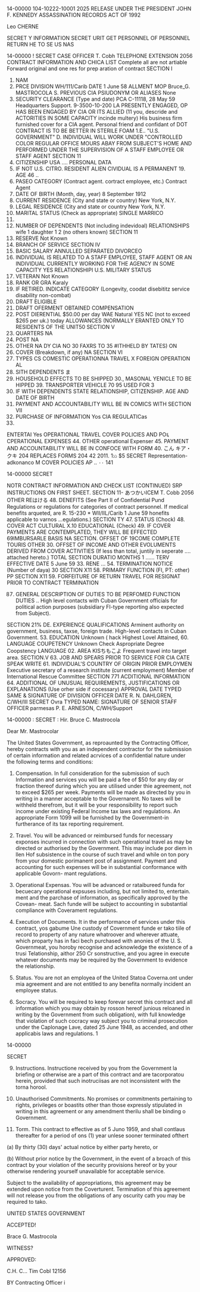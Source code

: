 14-00000
104-10222-10001 2025 RELEASE UNDER THE PRESIDENT JOHN F. KENNEDY ASSASSINATION RECORDS ACT OF 1992

Leo CHERNE

SECRET
Y INFORMATION
SECRET URIT
GET PERSONNEL
OF PERSONNEL
RETURN HE TO SE US NAS

14-00000
! SECRET
CASE OFFICER
T. Cobh
TELEPHONE EXTENSION
2056
CONTRACT INFORMATION AND CHICA LIST
Complete all
are not artiable Forward original and one res for prep
aration of contract
SECTION I
1. NAM
2. PRCE
DIVISION
WH/111/Carib
DATE
1 June 58
ALLMENT MOP
Bruce_G. MASTROCOLA
S. PREVIOUS CIA PSIUDONYM OR ALIASES
None
7. SECURITY CLEARANCE (Type and date)
PCA C-11118, 28 May 59
Headquarters Support.
9-3500-10-200
LA PRESENTLY ENGAGED, OP HAS BEEN ENGAGED BY CIA OR ITS ALLIED
(11 you, descride and
ACTORITIES IN SOME CAPACITY
incinde multery)
His business firm furnished cover for a CIA agent.
Personal friend and confidant of DOT
CONTRACT IS TO BE BETTER IN STERILE FOAM 1.E.. "U.S.
GOVERNMENT"
D. INDIVIDUAL WILL WORK UNDER "CONTROLLED COLOR REGULAR OFFICE
MOURS ABAY FROM SUBJECT'S HOME AND PERFORMED UNDER THE SUPERVISION OF
A STAFF EMPLOYEE OR STAFF AGENT
SECTION 11
11. CITIZENSHIP
USA
....
PERSONAL DATA
12. IF NOT U.S. CITRO.
RESIDENT ALIEN
CIVIDUAL IS A PERMANENT 19. AGE
46
..
10. PASEO CATEGORY (Contract agent.
cortract employee, etc.)
Contract Agent
24. DATE OF BIRTH (Month, day, year)
8 September 1912
16. CURRENT RESIDENCE (City and state or country)
New York, N.Υ.
15. LEGAL RESIDENCE (City and state or country
New York, Ν.Υ.
17. MARITAL STATUS (Check as appropriate)
SINGLE
MARRICO
4.
18. NUMBER OF DEPENDENTS (Not including indevidoal)
RELATIONSHIPS
wife 1
daughter 1
2
(no others known)
SECTION 11
20. RESERVE
Not Known
23. BRANCH OF SERVICE
SECTION IV
27. BASIC SALARY
ANNULLED
SEPARATED
DIVORCEO
19. INDIVIDUAL IS RELATED TO A STAFF EMPLOYEE, STAFF AGENT OR
AN INDIVIDUAL CURRENTLY WORKING FOR THE AGENCY IN SOME
CAPACITY
YES
RELATIONSHIPI
U.S. MILITARY STATUS
21. VETERAN
Not Known
24. RANK OR GRA
Karaly
22. IF RETIRED. INDICATE CATEGORY (Longevity, coodat disebititz
service disability non-combat)
25. DRAFT ELIGIBLE
26. DRAFT OFERMENT OBTAINED
COMPENSATION
28. POST DIERENTIAL
$50.00 per day
WAE
Natural
YES
NC
(not to exceed $265 per uk.)
today
ALLOWANCES (NORMALLY ERANTED ONLY TO RESIDENTS OF THE UNIT50
SECTION V
31. QUARTERS
NA
32. POST
NA
33. OTHER
ΝΑ
DY CIA
NO
30 FAXRS TO 35 #ITHHELD BY
TATES)
ON
34. COVER (Breakdown, if any)
NA
SECTION VI
35. TYPES
CS
COMESTIC OPERATIONNA
TRAVEL
X FOREIGN OPERATION AL
30. SITH DEPENDENTS
ま
37. HOUSEHOLD EFFECTS TO BE SHIPPED 30., MASONAL YENICLE TO BE HIPPED 39. TRANSPORTER VEHICLE 70 95 USED FOR
3
40. IF WITH DEPENDENTS STATE RELATIONSHIP, CITIZENSHIP. AGE AND DATE OF BIRTH
41. PAYMENT AND ACCOUNTABILITY WILL BE IN COMICS WITH
SECTION VII
42. PURCHASE OF INFORMATION
Yos
CIA REGULATICas
43.
ENTERTAI
Yes
OPERATIONAL TRAVEL
COVER POLICIES AND PO६
CPERATIONAL EXPENSES
44. OTHER
operational Expenser
45. PAYMENT AND ACCOUNTABILITY WILL BE IN CONFOCE WITH
FORM 40.
こん
キア・クキ
204 REPLACES FORMS 204 42 2011. 1১১ $5 SECRET
Representation-adkonanco M
COVER POLICIES AP
..
٠٠
141

14-00000
SECRET

NOTR
CONTRACT INFORMATION AND CHECK LIST
(CONTINUED)
SRP INSTRUCTIONS ON FIRST SHEET.
SECTION 11-
あつかいICEM
T. Cobb
2056
OTHER REはける
48. DENEFITS (See Part II of Confidential Pund Regulations or regulations for
categories of contract personnel. If medical benefits arqueted, are R. 15-230 *
WII/IIL/Carib
1 June 59
honefits applicable to varnos
.*.*.egulations.)
SECTION TY
47.
STATUS
(Chock)
48.
COVER ACT
CULTURAL
X.10
EDUCATIONAL
(Check)
49. IF COVER PAYMENTS ARE CONTEMPLATED, THEY WILL BE EFFECTED 69IMBURSARLE BASIS
NA
SECTION.
OFFSET OF 19COME
COMPLETE
TOURIS
OTHER
30. OFFSET OF INCOME AND OTHER EVOLUMENTS DERIVED FROM COVER ACTIVITIES (If less than total, juntily in seperate ....
attached hereto.)
TOTAL
SECTION
DURATIO
MONTHS
1
......
TERV
EFFECTIVE DATE
5 June 59
33. RENE
…
54. TERMINATION NOTICE (Number of daya)
30
SECTION X11
58. PRIMARY FUNCTION (FI, PT: other)
PP
SECTION X11
59. FORFEITURE OF RETURN TRAVEL FOR RESIGNAT PRIOR TO CONTRACT TERMINATION

87. GENERAL DESCRIPTION OF DUTIES TO BE PERFOMED
FUNCTION
DUTIES
..
High level contacts with Cuban Government officials for political action purposes
(subsidiary FI-type reporting also expected from Subject).

SECTION 21%
DE.
EXPERIENCE
QUALIFICATIONS
Arminent authority on government, business, taxse, foreign trade.
High-level contacts in Cuban Government.
53. EDUCATION Unknown
(
hack Highest
Lovel Attained,
60. LANGUAGE COUPETENCY
Unknown
Check Aspropriate
Degree Coopstency
LANGUAGE
02. AREA KISちもこよ
Frequent travel into target area.
SECTION.V
63. JOB AND SPEARS PRIOR TO SERVICE FOR CIA
CATE
SPEAK
WRITE
61.
INDIVIDUAL'S
COUNTRY OF ORIGIN
PRIOR EMPLOYMEN
Executive secretary of a research institute (current employment)
Member of International Rescue Committee
SECTION 771
ACDITIONAL INFORMATION
64. ADDITIONAL OF UNUSUAL REQUIREMENTS, JUSTIFICATIONS OR EXPLANATIONS (Use orher side if cocessary)
APPROVAL
DATE
TYPED SAME & SIGNATURE OF DIVISION OFFICER
DATE
R. N. DAHLGREN, C/WH/III
SECRET
Ovra
TYPED NAME: SIGNATURE OF SENIOR STAFF OFFICER
parmesas
P. E. ARNESON, C/WH/Support

14-00000
: SECRET
:
Hir. Bruce C. Mastrocola

Dear Mr. Mastrocolar

The United States Government, as reproaunted by the Contracting Officer,
hereby contracts with you as an independent contractor for the submission of
certain information and related acrvices of a confidential nature under the
following terms and conditions:

1. Compensation. In full consideration for the submission of such
Information and services you will be paid a fee of $50 for any day or fraction
thereof during which you are utilised under thie agreement, not to exceed
$265 per week. Payments will be made as directed by you in writing in a
manner acceptable to the Governarent. No taxes will be withheld therefrom,
but it will be your responsibility to report such income under existing Federal
Income tax laws and regulations. An appropriate Form 1099 will be furnished
by the Government-in furtherance of its tax reporting requirement.

2. Travel. You will be advanced or reimbursed funds for necessary
exponses incurred in connection with such operational travel as may be
directed or authorised by the Government. This may include por diem in llen
Hof subsistence in the course of such travel and while on ton pory
from your domestic porimanent post of assignment. Payment and accounting
for such expenses will be in substantial conformance with applicable Govorn-
mənt regulations.

3. Operational Expensas. You will be advanced or rataibureed funda
for becuecary operational expsuses including, but not limited to, entertain.
ment and the parchase of information, as specifically approved by the Covean-
meat. Sach funde will be subject to accounting in substantial compliance with
Coverament regulations.

4. Execution of Documents. It in the performance of services under
this contract, yos gabume Une custody of Covernment funde er tako tiile of
record to property of any nature whatroover and wherever attuate, which
proparty has in faci bech purchased with anonies of the U. S. Governmeat, you
horoby recognise and acknowledge the existence of a trusi Telationship, aithor
250 Cr sonstructive, and you agree in execute whatever documents may be
required by the Government to evidence the relationship.

5. Status. You are not an employea of the United Statoa Coverna.ont
under mia agreement and are not entitled to any benefita normally incident
an employee status.

6. Socracy. You will be required to keep forevar secret this contract
and all information which you may obtain by rosson hereof junious reloaned in
writing by the Government from such obligation), with full knowledge that
violation of such cocracy way subject you to criminal prosecution under the
Caplonage Lave, dated 25 June 1948, as accended, and other applicabis laws
and regulations.
1

14-00000

SECRET

9. Instructions. Instructione received by you from the Government la
briefing or otherwise are a part of this contract and are tacorporatou herein,
provided that such inotruciisas are not inconsistent with the torna horool.

8. Unauthorised Commitments. No promises or commitments pertaining
to rights, privileges or boastits other than those expressly stipulated in
writing in this agreement or any amendment therilu shall be binding o
Government.

9. Torm. This contract to effective as of 5 Juno 1959, and shall
contlaus thereafter for a period of ons (1) year unlese sooner terminated
ofthert

(a) By thirty (30) days' actual notice by either party hereto, or

(b) Without prior notice by the Government, in the event of a broach
of this contract by your violation of the security provisions hereof
or by your otherwise rendering yourself unavailable for acceptable
service.

Subject to the availability of appropriations, this agreement may be extended
upon notice from the Coverturent. Termination of this agreement will not
release you from the obligations of any oscurity cath you may be required to
tako.

UNITED STATES GOVERNMENT

ACCEPTED!

Brace G. Mastrocola

WITNESS?

APPROVED:

C.H.
C... Tim Cobl 12156

BY
Contracting Officer
i

